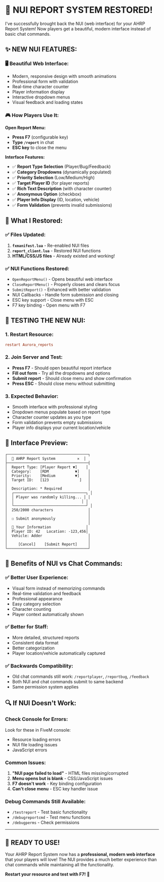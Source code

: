 # 🎉 NUI REPORT SYSTEM RESTORED!

I've successfully brought back the NUI (web interface) for your AHRP Report System! Now players get a beautiful, modern interface instead of basic chat commands.

## ✨ **NEW NUI FEATURES:**

### 🖥️ **Beautiful Web Interface:**
- Modern, responsive design with smooth animations
- Professional form with validation
- Real-time character counter
- Player information display
- Interactive dropdown menus
- Visual feedback and loading states

### 🎮 **How Players Use It:**

**Open Report Menu:**
- **Press F7** (configurable key)
- **Type `/report`** in chat
- **ESC key** to close the menu

**Interface Features:**
- ✅ **Report Type Selection** (Player/Bug/Feedback)
- ✅ **Category Dropdowns** (dynamically populated)
- ✅ **Priority Selection** (Low/Medium/High)
- ✅ **Target Player ID** (for player reports)
- ✅ **Rich Text Description** (with character counter)
- ✅ **Anonymous Option** (checkbox)
- ✅ **Player Info Display** (ID, location, vehicle)
- ✅ **Form Validation** (prevents invalid submissions)

## 🔧 **What I Restored:**

### ✅ **Files Updated:**
1. **`fxmanifest.lua`** - Re-enabled NUI files
2. **`report_client.lua`** - Restored NUI functions
3. **HTML/CSS/JS files** - Already existed and working!

### ✅ **NUI Functions Restored:**
- `OpenReportMenu()` - Opens beautiful web interface
- `CloseReportMenu()` - Properly closes and clears focus
- `SubmitReport()` - Enhanced with better validation
- NUI Callbacks - Handle form submission and closing
- ESC key support - Close menu with ESC
- F7 key binding - Open menu with F7

## 🚀 **TESTING THE NEW NUI:**

### 1. **Restart Resource:**
```cfg
restart Aurora_reports
```

### 2. **Join Server and Test:**
- **Press F7** - Should open beautiful report interface
- **Fill out form** - Try all the dropdowns and options
- **Submit report** - Should close menu and show confirmation
- **Press ESC** - Should close menu without submitting

### 3. **Expected Behavior:**
- Smooth interface with professional styling
- Dropdown menus populate based on report type
- Character counter updates as you type
- Form validation prevents empty submissions
- Player info displays your current location/vehicle

## 📱 **Interface Preview:**

```
┌─────────────────────────────────────┐
│  🚨 AHRP Report System          ✕  │
├─────────────────────────────────────┤
│  Report Type: [Player Report ▼]    │
│  Category:    [RDM            ▼]    │
│  Priority:    [Medium         ▼]    │
│  Target ID:   [123              ]   │
│                                     │
│  Description: * Required            │
│  ┌─────────────────────────────────┐ │
│  │ Player was randomly killing... │ │
│  │                               │ │
│  └─────────────────────────────────┘ │
│  250/2000 characters                │
│                                     │
│  ☐ Submit anonymously               │
│                                     │
│  📍 Your Information                │
│  Player ID: 42   Location: -123,456│
│  Vehicle: Adder                     │
│                                     │
│     [Cancel]    [Submit Report]     │
└─────────────────────────────────────┘
```

## 🎯 **Benefits of NUI vs Chat Commands:**

### ✅ **Better User Experience:**
- Visual form instead of memorizing commands
- Real-time validation and feedback
- Professional appearance
- Easy category selection
- Character counting
- Player context automatically shown

### ✅ **Better for Staff:**
- More detailed, structured reports
- Consistent data format
- Better categorization
- Player location/vehicle automatically captured

### ✅ **Backwards Compatibility:**
- Old chat commands still work: `/reportplayer`, `/reportbug`, `/feedback`
- Both NUI and chat commands submit to same backend
- Same permission system applies

## 🔍 **If NUI Doesn't Work:**

### **Check Console for Errors:**
Look for these in FiveM console:
- Resource loading errors
- NUI file loading issues
- JavaScript errors

### **Common Issues:**
1. **"NUI page failed to load"** - HTML files missing/corrupted
2. **Menu opens but is blank** - CSS/JavaScript issues
3. **F7 doesn't work** - Key binding configuration
4. **Can't close menu** - ESC key handler issue

### **Debug Commands Still Available:**
- `/testreport` - Test basic functionality
- `/debugreportcmd` - Test menu functions
- `/debugperms` - Check permissions

---

## 🎉 **READY TO USE!**

Your AHRP Report System now has a **professional, modern web interface** that your players will love! The NUI provides a much better experience than chat commands while maintaining all the functionality.

**Restart your resource and test with F7!** 🚀